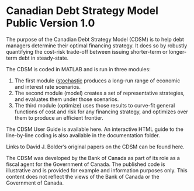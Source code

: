# Canadian Debt Strategy Model Public Version 1.0

The purpose of the Canadian Debt Strategy Model (CDSM) is to help debt managers determine their optimal financing strategy. It does so by robustly quantifying the cost-risk trade-off between issuing shorter-term or longer-term debt in steady-state.

The CDSM is coded in MATLAB and is run in three modules:
1. The first module ([stochastic](/stochastic/) produces a long-run range of economic and interest rate scenarios. 
2. The second module (model) creates a set of representative strategies, and evaluates them under those scenarios.
3. The third module (optimize) uses those results to curve-fit general functions of cost and risk for any financing strategy, and optimizes over them to produce an efficient frontier.  

The CDSM User Guide is available here. An interactive HTML guide to the line-by-line coding is also available in the documentation folder.

Links to David J. Bolder’s original papers on the CDSM can be found here.

The CDSM was developed by the Bank of Canada as part of its role as a fiscal agent for the Government of Canada. The published code is illustrative and is provided for example and information purposes only. This content does not reflect the views of the Bank of Canada or the Government of Canada.

